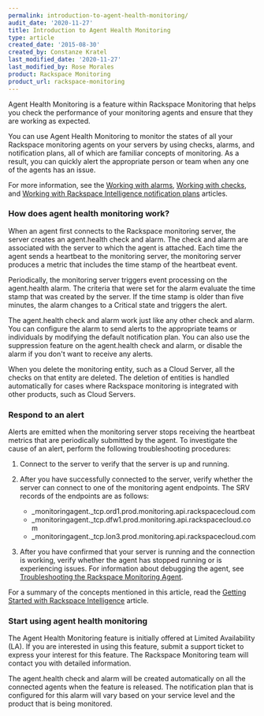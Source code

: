 ```yaml
---
permalink: introduction-to-agent-health-monitoring/
audit_date: '2020-11-27'
title: Introduction to Agent Health Monitoring
type: article
created_date: '2015-08-30'
created_by: Constanze Kratel
last_modified_date: '2020-11-27'
last_modified_by: Rose Morales
product: Rackspace Monitoring
product_url: rackspace-monitoring
---
```


Agent Health Monitoring is a feature within Rackspace Monitoring that helps you
check the performance of your monitoring agents and ensure that they are working
as expected.

You can use Agent Health Monitoring to monitor the states of all your Rackspace
monitoring agents on your servers by using checks, alarms, and notification
plans, all of which are familiar concepts of monitoring. As a result, you can
quickly alert the appropriate person or team when any one of the agents has an
issue.

For more information, see the
[Working with alarms](/support/how-to/working-with-alarms),
[Working with checks](/support/how-to/working-with-checks),
and [Working with Rackspace Intelligence notification plans](/support/how-to/working-with-rackspace-intelligence-notification-plans)
articles.

### How does agent health monitoring work?

When an agent first connects to the Rackspace monitoring server, the server
creates an agent.health check and alarm. The check and alarm are associated with
the server to which the agent is attached. Each time the agent sends a heartbeat
to the monitoring server, the monitoring server produces a metric that includes
the time stamp of the heartbeat event.

Periodically, the monitoring server triggers event processing on the
agent.health alarm. The criteria that were set for the alarm evaluate the time
stamp that was created by the server. If the time stamp is older than five
minutes, the alarm changes to a Critical state and triggers the alert.

The agent.health check and alarm work just like any other check and alarm. You
can configure the alarm to send alerts to the appropriate teams or individuals
by modifying the default notification plan. You can also use the suppression
feature on the agent.health check and alarm, or disable the alarm if you don't
want to receive any alerts.

When you delete the monitoring entity, such as a Cloud Server, all the checks on
that entity are deleted. The deletion of entities is handled automatically for
cases where Rackspace monitoring is integrated with other products, such as
Cloud Servers.

### Respond to an alert

Alerts are emitted when the monitoring server stops receiving the
heartbeat metrics that are periodically submitted by the agent. To
investigate the cause of an alert, perform the following troubleshooting
procedures:

1. Connect to the server to verify that the server is up and running.
2. After you have successfully connected to the server, verify whether
    the server can connect to one of the monitoring agent endpoints. The
    SRV records of the endpoints are as follows:
    - \_monitoringagent.\_tcp.ord1.prod.monitoring.api.rackspacecloud.com
    - \_monitoringagent.\_tcp.dfw1.prod.monitoring.api.rackspacecloud.com
    - \_monitoringagent.\_tcp.lon3.prod.monitoring.api.rackspacecloud.com

3. After you have confirmed that your server is running and the
    connection is working, verify whether the agent has stopped running
    or is experiencing issues. For information about debugging the
    agent, see
    [Troubleshooting the Rackspace Monitoring Agent](/support/how-to/troubleshooting-the-rackspace-monitoring-agent).

For a summary of the concepts mentioned in this article, read the
[Getting Started with Rackspace Intelligence](/support/how-to/rackspace-intelligence) article.

### Start using agent health monitoring

The Agent Health Monitoring feature is initially offered at Limited
Availability (LA). If you are interested in using this feature, submit a support
ticket to express your interest for this feature. The Rackspace Monitoring
team will contact you with detailed information.

The agent.health check and alarm will be created automatically on all
the connected agents when the feature is released. The notification plan
that is configured for this alarm will vary based on your service level
and the product that is being monitored.
